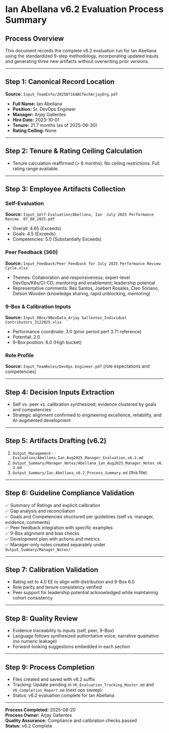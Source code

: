 # Ian Abellana v6.2 Evaluation Process Summary

## Process Overview
This document records the complete v6.2 evaluation run for Ian Abellana using the standardized 9-step methodology, incorporating updated inputs and generating three new artifacts without overwriting prior versions.

---

## Step 1: Canonical Record Location
**Source:** `Input_TeamInfo/20250716ABCTechArjayOrg.pdf`  
- **Full Name:** Ian Abellana  
- **Position:** Sr. DevOps Engineer  
- **Manager:** Arjay Gallentes  
- **Hire Date:** 2023-10-01  
- **Tenure:** 21.7 months (as of 2025-06-30)  
- **Rating Ceiling:** None

---

## Step 2: Tenure & Rating Ceiling Calculation
- Tenure calculation reaffirmed (> 6 months). No ceiling restrictions. Full rating range available.

---

## Step 3: Employee Artifacts Collection

### Self-Evaluation
**Source:** `Input_Self-Evaluation/Abellana, Ian  July 2025 Performance Review  07_08_2025.pdf`  
- Overall: 4.65 (Exceeds)  
- Goals: 4.5 (Exceeds)  
- Competencies: 5.0 (Substantially Exceeds)

### Peer Feedback (360)
**Source:** `Input_Feedback/Peer Feedback for July 2025 Performance Review Cycle.xlsx`  
- Themes: Collaboration and responsiveness; expert-level DevOps/K8s/CI-CD; mentoring and enablement; leadership potential  
- Representative comments: Rex Santos, Joebert Rosales, Cleo Soriano, Delson Wooden (knowledge sharing, rapid unblocking, mentoring)

### 9-Box & Calibration Inputs
**Source:** `Input_9Box/9BoxData_Arjay Gallentes_Individual Contributors_3122025.xlsx`  
- Performance coordinate: 3.0 (prior period perf 3.71 reference)  
- Potential: 2.0  
- 9-Box position: 6.0 (High bucket)

### Role Profile
**Source:** `Input_TeamRoles/DevOps Engineer.pdf` (role expectations and competencies)

---

## Step 4: Decision Inputs Extraction
- Self vs. peer vs. calibration synthesized; evidence clustered by goals and competencies  
- Strategic alignment confirmed to engineering excellence, reliability, and AI-augmented development

---

## Step 5: Artifacts Drafting (v6.2)
1. `Output_Management-Evaluation/Abellana_Ian_Aug2025_Manager_Evaluation_v6.2.md`  
2. `Output_Summary/Manager_Notes/Abellana_Ian_Aug2025_Manager_Notes_v6.2.md`  
3. `Output_Summary/Ian_Abellana_v6.2_Process_Summary.md` (this file)

---

## Step 6: Guideline Compliance Validation
✅ Summary of Ratings and explicit calibration  
✅ Gap analysis and reconciliation  
✅ Goals and Competencies structured per guidelines (self vs. manager, evidence, comments)  
✅ Peer feedback integration with specific examples  
✅ 9-Box alignment and bias checks  
✅ Development plan with actions and metrics  
✅ Manager-only notes created separately under `Output_Summary/Manager_Notes/`

---

## Step 7: Calibration Validation
- Rating set to 4.0 EE to align with distribution and 9-Box 6.0  
- Role parity and tenure consistency verified  
- Peer support for leadership potential acknowledged while maintaining cohort consistency

---

## Step 8: Quality Review
- Evidence traceability to inputs (self, peer, 9-Box)  
- Language follows synthesized authoritative voice; narrative qualitative (no numeric leakage)  
- Forward-looking suggestions embedded in each section

---

## Step 9: Process Completion
- Files created and saved with v6.2 suffix  
- Tracking: Update pending in `V6_Evaluation_Tracking_Master.md` and `V6_Completion_Report.md` (next ops sweep)  
- Status: v6.2 evaluation complete for Ian Abellana

---

**Process Completed:** 2025-08-20  
**Process Owner:** Arjay Gallentes  
**Quality Assurance:** Compliance and calibration checks passed  
**Status:** v6.2 Complete


